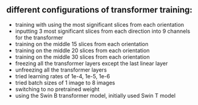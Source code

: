 ## different configurations of transformer training:
- training with using the most significant slices from each orientation
- inputting 3 most significant slices from each direction into 9 channels for the transformer
- training on the middle 15 slices from each orientation
- training on the middle 20 slices from each orientation
- training on the middle 30 slices from each orientation
- freezing all the transformer layers except the last linear layer
- unfreezing all the transformer layers
- tried learning rates of 1e-4, 1e-5, 1e-6
- tried batch sizes of 1 image to 8 images
- switching to no pretrained weight
- using the Swin B transformer model, initially used Swin T model
